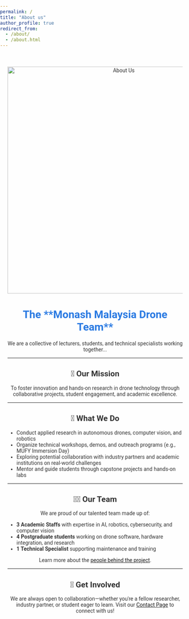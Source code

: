 ```yaml
---
permalink: /
title: "About us"
author_profile: true
redirect_from: 
  - /about/
  - /about.html
---
```

<style>
  body {
    margin: 0;
    padding: 0;
    height: 100vh;
    background-image: url('https://noobasuna.github.io/monash_drone/images/352.jpg');
    background-size: cover;
    background-position: center;
    background-repeat: no-repeat;
    background-attachment: fixed;
  }

  .background-overlay {
    position: absolute;
    top: 0;
    left: 0;
    width: 100%;
    height: 100%;
    background: rgba(255, 255, 255, 0.5); /* White color with 50% opacity */
    z-index: -1; /* Ensures content appears above the overlay */
  }

  .content {
    position: relative;
    z-index: 1;
    padding: 20px;
    color: #333;
    font-family: 'Roboto', sans-serif;
  }

  h1, h2, p {
    text-align: center;
  }

  h1 {
    color: #2a7ae2;
  }
</style>

<div class="background-overlay"></div>

<div class="content">
  <p align="center">
    <img src="https://noobasuna.github.io/monash_drone/images/359.jpg" alt="About Us" width="600"/>
  </p>

  <h1>The **Monash Malaysia Drone Team**</h1>
  <p>We are a collective of lecturers, students, and technical specialists working together...</p>

  <hr>

  <h2>🎯 Our Mission</h2>
  <p>To foster innovation and hands-on research in drone technology through collaborative projects, student engagement, and academic excellence.</p>

  <hr>

  <h2>🔬 What We Do</h2>
  <ul>
    <li>Conduct applied research in autonomous drones, computer vision, and robotics</li>
    <li>Organize technical workshops, demos, and outreach programs (e.g., MUFY Immersion Day)</li>
    <li>Exploring potential collaboration with industry partners and academic institutions on real-world challenges</li>
    <li>Mentor and guide students through capstone projects and hands-on labs</li>
  </ul>

  <hr>

  <h2>👨‍💻 Our Team</h2>
  <p>We are proud of our talented team made up of:</p>
  <ul>
    <li><strong>3 Academic Staffs</strong> with expertise in AI, robotics, cybersecurity, and computer vision</li>
    <li><strong>4 Postgraduate students</strong> working on drone software, hardware integration, and research</li>
    <li><strong>1 Technical Specialist</strong> supporting maintenance and training</li>
  </ul>
  <p>Learn more about the <a href="/teaching.html">people behind the project</a>.</p>

  <hr>

  <h2>🤝 Get Involved</h2>
  <p>We are always open to collaboration—whether you're a fellow researcher, industry partner, or student eager to learn. Visit our <a href="/contact/">Contact Page</a> to connect with us!</p>
</div>

